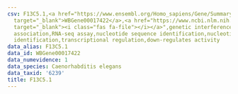 ```yaml
---
csv: F13C5.1,<a href="https://www.ensembl.org/Homo_sapiens/Gene/Summary?db=core;g=WBGene00017422"
  target="_blank">WBGene00017422</a>,<a href="https://www.ncbi.nlm.nih.gov/pubmed/27496166"
  target="_blank"><i class="fas fa-file"></i></a>",genetic interference,functional
  association,RNA-seq assay,nucleotide sequence identification,nucleotide sequence
  identification,transcriptional regulation,down-regulates activity
data_alias: F13C5.1
data_id: WBGene00017422
data_numevidence: 1
data_species: Caenorhabditis elegans
data_taxid: '6239'
title: F13C5.1
---
```

